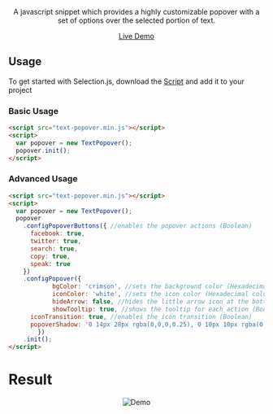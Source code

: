 <!-- <p align="center">
  <a href="https://prateekkalra.github.io/Selection-js"><img alt="SelectionJS" src="./logo.png" width="150px"></a>
</p> -->
<p align="center">
  A javascript snippet which provides a highly customizable popover with a set of options over the selected portion of text.
</p>

 <p align="center">
  <a href="https://shai1436.github.io/TextPopover.js/" target="_">Live Demo</a>
</p>

## Usage

To get started with Selection.js, download the [Script](https://raw.githubusercontent.com/Shai1436/Popover.js/master/selection.min.js) and add it to your project

### Basic Usage

```html
<script src="text-popover.min.js"></script>
<script>
  var popover = new TextPopover();
  popover.init();
</script>
```

### Advanced Usage

```html
<script src="text-popover.min.js"></script>
<script>
  var popover = new TextPopover();
  popover
    .configPopoverButtons({ //enables the popover actions (Boolean)
      facebook: true,
      twitter: true,
      search: true,
      copy: true,
      speak: true
    })
    .configPopover({
			bgColor: 'crimson', //sets the background color (Hexadecimal color )
			iconColor: 'white', //sets the icon color (Hexadecimal color)
			hideArrow: false, //hides the little arrow icon at the bottom of the popover (Boolean)
			showTooltip: true, //shows the tooltip for each action (Boolean)
      iconTransition: true, //enables the icon transition (Boolean)
      popoverShadow: '0 14px 28px rgba(0,0,0,0.25), 0 10px 10px rgba(0,0,0,0.22);' //set the box-shadow css property for the popover (CSS string)
		})
    .init();
</script>
```

# Result

<p align="center">
<img alt="Demo" src="https://user-images.githubusercontent.com/29385192/38880290-f5e173ce-4282-11e8-9447-6cab91540735.PNG">
</p>
